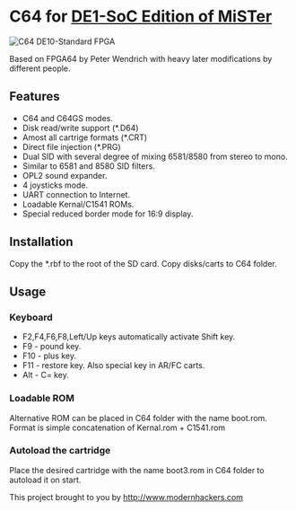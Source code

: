 # C64 for [DE1-SoC Edition of MiSTer](https://github.com/MiSTer-DE1-SoC/Main_MiSTer/wiki)

![C64 DE10-Standard FPGA](https://user-images.githubusercontent.com/48859672/55352045-3d469280-54c0-11e9-9253-6b6ef8164dc1.JPG)

Based on FPGA64 by Peter Wendrich with heavy later modifications by different people.

## Features
- C64 and C64GS modes.
- Disk read/write support (*.D64)
- Amost all cartrige formats (*.CRT)
- Direct file injection (*.PRG)
- Dual SID with several degree of mixing 6581/8580 from stereo to mono.
- Similar to 6581 and 8580 SID filters.
- OPL2 sound expander.
- 4 joysticks mode.
- UART connection to Internet.
- Loadable Kernal/C1541 ROMs.
- Special reduced border mode for 16:9 display.

## Installation
Copy the *.rbf to the root of the SD card. Copy disks/carts to C64 folder.

## Usage

### Keyboard
* F2,F4,F6,F8,Left/Up keys automatically activate Shift key.
* F9 - pound key.
* F10 - plus key.
* F11 - restore key. Also special key in AR/FC carts.
* Alt - C= key.

### Loadable ROM
Alternative ROM can be placed in C64 folder with the name boot.rom.
Format is simple concatenation of Kernal.rom + C1541.rom

### Autoload the cartridge
Place the desired cartridge with the name boot3.rom in C64 folder to autoload it on start.


This project brought to you by http://www.modernhackers.com
